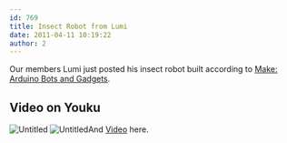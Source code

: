 ```yaml
---
id: 769
title: Insect Robot from Lumi
date: 2011-04-11 10:19:22
author: 2
---
```


Our members Lumi just posted his insect robot built according to [Make: Arduino Bots and Gadgets](http://oreilly.com/catalog/0636920010371).

## Video on Youku

![Untitled](http://139.162.84.35/wp-content/uploads/2011/04/untitled1.jpg "untitled.jpg") ![Untitled](http://139.162.84.35/wp-content/uploads/2011/04/untitled2.jpg "untitled.jpg")And [Video](http://www.flickr.com/photos/lumi3005/5603826772/) here.